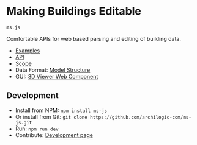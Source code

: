 # Making Buildings Editable

`ms.js`

Comfortable APIs for web based parsing and editing of building data.

* [Examples](docs/examples.md)
* [API](docs/api-reference/index.md)
* [Scope](docs/scope.md)
* Data Format: [Model Structure](https://github.com/archilogic-com/model-structure)
* GUI: [3D Viewer Web Component](https://github.com/archilogic-com/viewer)

## Development
* Install from NPM: `npm install ms-js`
* Or install from Git: `git clone https://github.com/archilogic-com/ms-js.git`
* Run: `npm run dev`
* Contribute: [Development page](docs/development.md)
